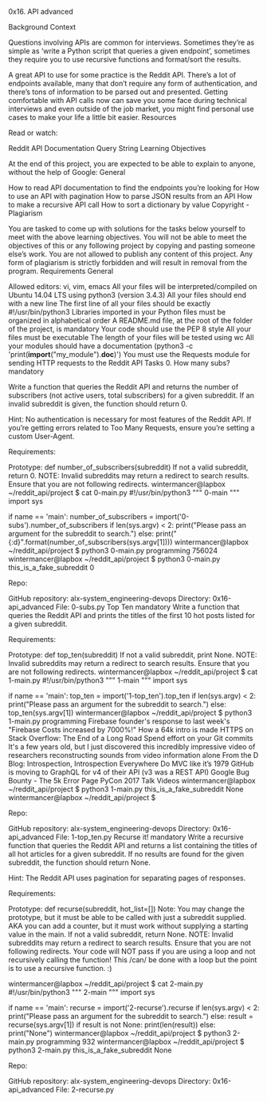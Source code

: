 0x16. API advanced

Background Context

Questions involving APIs are common for interviews. Sometimes they’re as simple as ‘write a Python script that queries a given endpoint’, sometimes they require you to use recursive functions and format/sort the results.

A great API to use for some practice is the Reddit API. There’s a lot of endpoints available, many that don’t require any form of authentication, and there’s tons of information to be parsed out and presented. Getting comfortable with API calls now can save you some face during technical interviews and even outside of the job market, you might find personal use cases to make your life a little bit easier. Resources

Read or watch:

Reddit API Documentation
Query String
Learning Objectives

At the end of this project, you are expected to be able to explain to anyone, without the help of Google: General

How to read API documentation to find the endpoints you’re looking for
How to use an API with pagination
How to parse JSON results from an API
How to make a recursive API call
How to sort a dictionary by value
Copyright - Plagiarism

You are tasked to come up with solutions for the tasks below yourself to meet with the above learning objectives.
You will not be able to meet the objectives of this or any following project by copying and pasting someone else’s work.
You are not allowed to publish any content of this project.
Any form of plagiarism is strictly forbidden and will result in removal from the program.
Requirements General

Allowed editors: vi, vim, emacs
All your files will be interpreted/compiled on Ubuntu 14.04 LTS using python3 (version 3.4.3)
All your files should end with a new line
The first line of all your files should be exactly #!/usr/bin/python3
Libraries imported in your Python files must be organized in alphabetical order
A README.md file, at the root of the folder of the project, is mandatory
Your code should use the PEP 8 style
All your files must be executable
The length of your files will be tested using wc
All your modules should have a documentation (python3 -c 'print(__import__("my_module").__doc__)')
You must use the Requests module for sending HTTP requests to the Reddit API
Tasks 0. How many subs? mandatory

Write a function that queries the Reddit API and returns the number of subscribers (not active users, total subscribers) for a given subreddit. If an invalid subreddit is given, the function should return 0.

Hint: No authentication is necessary for most features of the Reddit API. If you’re getting errors related to Too Many Requests, ensure you’re setting a custom User-Agent.

Requirements:

Prototype: def number_of_subscribers(subreddit)
If not a valid subreddit, return 0.
NOTE: Invalid subreddits may return a redirect to search results. Ensure that you are not following redirects.
wintermancer@lapbox ~/reddit_api/project $ cat 0-main.py #!/usr/bin/python3 """ 0-main """ import sys

if name == 'main': number_of_subscribers = import('0-subs').number_of_subscribers if len(sys.argv) < 2: print("Please pass an argument for the subreddit to search.") else: print("{:d}".format(number_of_subscribers(sys.argv[1]))) wintermancer@lapbox ~/reddit_api/project $ python3 0-main.py programming 756024 wintermancer@lapbox ~/reddit_api/project $ python3 0-main.py this_is_a_fake_subreddit 0

Repo:

GitHub repository: alx-system_engineering-devops
Directory: 0x16-api_advanced
File: 0-subs.py
Top Ten mandatory
Write a function that queries the Reddit API and prints the titles of the first 10 hot posts listed for a given subreddit.

Requirements:

Prototype: def top_ten(subreddit)
If not a valid subreddit, print None.
NOTE: Invalid subreddits may return a redirect to search results. Ensure that you are not following redirects.
wintermancer@lapbox ~/reddit_api/project $ cat 1-main.py #!/usr/bin/python3 """ 1-main """ import sys

if name == 'main': top_ten = import('1-top_ten').top_ten if len(sys.argv) < 2: print("Please pass an argument for the subreddit to search.") else: top_ten(sys.argv[1]) wintermancer@lapbox ~/reddit_api/project $ python3 1-main.py programming Firebase founder's response to last week's "Firebase Costs increased by 7000%!" How a 64k intro is made HTTPS on Stack Overflow: The End of a Long Road Spend effort on your Git commits It's a few years old, but I just discovered this incredibly impressive video of researchers reconstructing sounds from video information alone From the D Blog: Introspection, Introspection Everywhere Do MVC like it’s 1979 GitHub is moving to GraphQL for v4 of their API (v3 was a REST API) Google Bug Bounty - The 5k Error Page PyCon 2017 Talk Videos wintermancer@lapbox ~/reddit_api/project $ python3 1-main.py this_is_a_fake_subreddit None wintermancer@lapbox ~/reddit_api/project $

Repo:

GitHub repository: alx-system_engineering-devops
Directory: 0x16-api_advanced
File: 1-top_ten.py
Recurse it! mandatory
Write a recursive function that queries the Reddit API and returns a list containing the titles of all hot articles for a given subreddit. If no results are found for the given subreddit, the function should return None.

Hint: The Reddit API uses pagination for separating pages of responses.

Requirements:

Prototype: def recurse(subreddit, hot_list=[])
Note: You may change the prototype, but it must be able to be called with just a subreddit supplied. AKA you can add a counter, but it must work without supplying a starting value in the main.
If not a valid subreddit, return None.
NOTE: Invalid subreddits may return a redirect to search results. Ensure that you are not following redirects.
Your code will NOT pass if you are using a loop and not recursively calling the function! This /can/ be done with a loop but the point is to use a recursive function. :)

wintermancer@lapbox ~/reddit_api/project $ cat 2-main.py #!/usr/bin/python3 """ 2-main """ import sys

if name == 'main': recurse = import('2-recurse').recurse if len(sys.argv) < 2: print("Please pass an argument for the subreddit to search.") else: result = recurse(sys.argv[1]) if result is not None: print(len(result)) else: print("None") wintermancer@lapbox ~/reddit_api/project $ python3 2-main.py programming 932 wintermancer@lapbox ~/reddit_api/project $ python3 2-main.py this_is_a_fake_subreddit None

Repo:

GitHub repository: alx-system_engineering-devops
Directory: 0x16-api_advanced
File: 2-recurse.py
